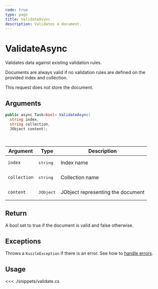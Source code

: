 ```yaml
---
code: true
type: page
title: ValidateAsync
description: Validates a document.
---
```


# ValidateAsync

Validates data against existing validation rules.

Documents are always valid if no validation rules are defined on the provided index and collection.

This request does not store the document.

## Arguments

```csharp
public async Task<bool> ValidateAsync(
  string index, 
  string collection, 
  JObject content);

```

<br/>

| Argument     | Type                                 | Description                           |
| ------------ | ------------------------------------ | ------------------------------------- |
| `index`      | <pre>string</pre>        | Index name                            |
| `collection` | <pre>string</pre>        | Collection name                       |
| `content`   | <pre>JObject</pre>        | JObject representing the document |

## Return

A bool set to true if the document is valid and false otherwise.

## Exceptions

Throws a `KuzzleException` if there is an error. See how to [handle errors](/sdk/csharp/1/essentials/error-handling).

## Usage

<<< ./snippets/validate.cs
